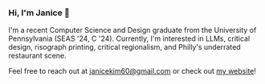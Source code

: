 ### Hi, I'm Janice 👋

I'm a recent Computer Science and Design graduate from the University of Pennsylvania (SEAS '24, C '24). Currently, I'm interested in LLMs, critical design, risograph printing, critical regionalism, and Philly's underrated restaurant scene.

Feel free to reach out at [janicekim60@gmail.com](mailto:janicekim60@gmail.com) or check out [my website](https://www.jankim.me/)!

